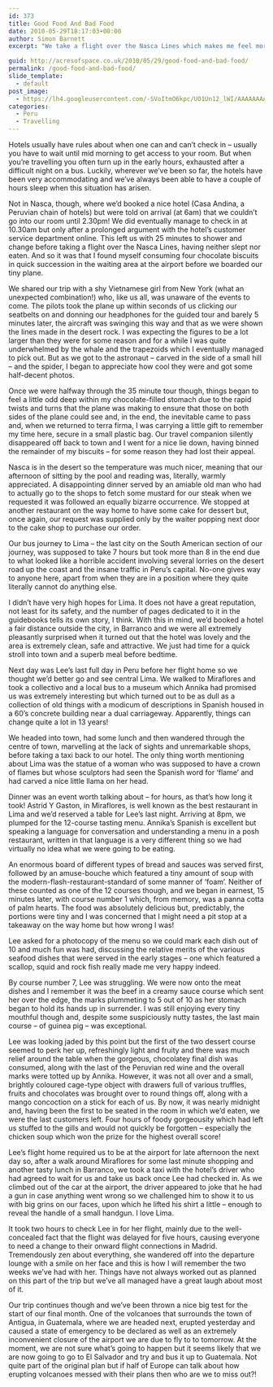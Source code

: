 ```yaml
---
id: 373
title: Good Food And Bad Food
date: 2010-05-29T18:17:03+00:00
author: Simon Barnett
excerpt: "We take a flight over the Nasca Lines which makes me feel more than a little bit queasy. Then it's off to Lima for a day or two which culminates in a culinary extravanganza before Lee flies home."

guid: http://acresofspace.co.uk/2010/05/29/good-food-and-bad-food/
permalink: /good-food-and-bad-food/
slide_template:
  - default
post_image:
  - https://lh4.googleusercontent.com/-SVoItmO6kpc/UO1Un12_lWI/AAAAAAAAAHw/ksoZ60RLAj8/s640/DSC_0351.JPG
categories:
  - Peru
  - Travelling
---
```

Hotels usually have rules about when one can and can&#8217;t check in &#8211; usually you have to wait until mid morning to get access to your room. But when you&#8217;re travelling you often turn up in the early hours, exhausted after a difficult night on a bus. Luckily, wherever we&#8217;ve been so far, the hotels have been very accommodating and we&#8217;ve always been able to have a couple of hours sleep when this situation has arisen.

Not in Nasca, though, where we&#8217;d booked a nice hotel (Casa Andina, a Peruvian chain of hotels) but were told on arrival (at 6am) that we couldn&#8217;t go into our room until 2.30pm! We did eventually manage to check in at 10.30am but only after a prolonged argument with the hotel&#8217;s customer service department online. This left us with 25 minutes to shower and change before taking a flight over the Nasca Lines, having neither slept nor eaten. And so it was that I found myself consuming four chocolate biscuits in quick succession in the waiting area at the airport before we boarded our tiny plane.

We shared our trip with a shy Vietnamese girl from New York (what an unexpected combination!) who, like us all, was unaware of the events to come. The pilots took the plane up within seconds of us clicking our seatbelts on and donning our headphones for the guided tour and barely 5 minutes later, the aircraft was swinging this way and that as we were shown the lines made in the desert rock. I was expecting the figures to be a lot larger than they were for some reason and for a while I was quite underwhelmed by the whale and the trapezoids which I eventually managed to pick out. But as we got to the astronaut &#8211; carved in the side of a small hill &#8211; and the spider, I began to appreciate how cool they were and got some half-decent photos.

Once we were halfway through the 35 minute tour though, things began to feel a little odd deep within my chocolate-filled stomach due to the rapid twists and turns that the plane was making to ensure that those on both sides of the plane could see and, in the end, the inevitable came to pass and, when we returned to terra firma, I was carrying a little gift to remember my time here, secure in a small plastic bag. Our travel companion silently disappeared off back to town and I went for a nice lie down, having binned the remainder of my biscuits &#8211; for some reason they had lost their appeal.

Nasca is in the desert so the temperature was much nicer, meaning that our afternoon of sitting by the pool and reading was, literally, warmly appreciated. A disappointing dinner served by an amiable old man who had to actually go to the shops to fetch some mustard for our steak when we requested it was followed an equally bizarre occurrence. We stopped at another restaurant on the way home to have some cake for dessert but, once again, our request was supplied only by the waiter popping next door to the cake shop to purchase our order.

Our bus journey to Lima &#8211; the last city on the South American section of our journey, was supposed to take 7 hours but took more than 8 in the end due to what looked like a horrible accident involving several lorries on the desert road up the coast and the insane traffic in Peru&#8217;s capital. No-one gives way to anyone here, apart from when they are in a position where they quite literally cannot do anything else.

I didn&#8217;t have very high hopes for Lima. It does not have a great reputation, not least for its safety, and the number of pages dedicated to it in the guidebooks tells its own story, I think. With this in mind, we&#8217;d booked a hotel a fair distance outside the city, in Barranco and we were all extremely pleasantly surprised when it turned out that the hotel was lovely and the area is extremely clean, safe and attractive. We just had time for a quick stroll into town and a superb meal before bedtime.

Next day was Lee&#8217;s last full day in Peru before her flight home so we thought we&#8217;d better go and see central Lima. We walked to Miraflores and took a collectivo and a local bus to a museum which Annika had promised us was extremely interesting but which turned out to be as dull as a collection of old things with a modicum of descriptions in Spanish housed in a 60&#8217;s concrete building near a dual carriageway. Apparently, things can change quite a lot in 13 years!

We headed into town, had some lunch and then wandered through the centre of town, marvelling at the lack of sights and unremarkable shops, before taking a taxi back to our hotel. The only thing worth mentioning about Lima was the statue of a woman who was supposed to have a crown of flames but whose sculptors had seen the Spanish word for &#8216;flame&#8217; and had carved a nice little llama on her head.

Dinner was an event worth talking about &#8211; for hours, as that&#8217;s how long it took! Astrid Y Gaston, in Miraflores, is well known as the best restaurant in Lima and we&#8217;d reserved a table for Lee&#8217;s last night. Arriving at 8pm, we plumped for the 12-course tasting menu. Annika&#8217;s Spanish is excellent but speaking a language for conversation and understanding a menu in a posh restaurant, written in that language is a very different thing so we had virtually no idea what we were going to be eating.

An enormous board of different types of bread and sauces was served first, followed by an amuse-bouche which featured a tiny amount of soup with the modern-flash-restaurant-standard of some manner of &#8216;foam&#8217;. Neither of these counted as one of the 12 courses though, and we began in earnest, 15 minutes later, with course number 1 which, from memory, was a panna cotta of palm hearts. The food was absolutely delicious but, predictably, the portions were tiny and I was concerned that I might need a pit stop at a takeaway on the way home but how wrong I was!

Lee asked for a photocopy of the menu so we could mark each dish out of 10 and much fun was had, discussing the relative merits of the various seafood dishes that were served in the early stages &#8211; one which featured a scallop, squid and rock fish really made me very happy indeed.

By course number 7, Lee was struggling. We were now onto the meat dishes and I remember it was the beef in a creamy sauce course which sent her over the edge, the marks plummeting to 5 out of 10 as her stomach began to hold its hands up in surrender. I was still enjoying every tiny mouthful though and, despite some suspiciously nutty tastes, the last main course &#8211; of guinea pig &#8211; was exceptional.

Lee was looking jaded by this point but the first of the two dessert course seemed to perk her up, refreshingly light and fruity and there was much relief around the table when the gorgeous, chocolatey final dish was consumed, along with the last of the Peruvian red wine and the overall marks were totted up by Annika. However, it was not all over and a small, brightly coloured cage-type object with drawers full of various truffles, fruits and chocolates was brought over to round things off, along with a mango concoction on a stick for each of us. By now, it was nearly midnight and, having been the first to be seated in the room in which we&#8217;d eaten, we were the last customers left. Four hours of foody gorgeousity which had left us stuffed to the gills and would not quickly be forgotten &#8211; especially the chicken soup which won the prize for the highest overall score!

Lee&#8217;s flight home required us to be at the airport for late afternoon the next day so, after a walk around Miraflores for some last minute shopping and another tasty lunch in Barranco, we took a taxi with the hotel&#8217;s driver who had agreed to wait for us and take us back once Lee had checked in. As we climbed out of the car at the airport, the driver appeared to joke that he had a gun in case anything went wrong so we challenged him to show it to us with big grins on our faces, upon which he lifted his shirt a little &#8211; enough to reveal the handle of a small handgun. I love Lima.

It took two hours to check Lee in for her flight, mainly due to the well-concealed fact that the flight was delayed for five hours, causing everyone to need a change to their onward flight connections in Madrid. Tremendously zen about everything, she wandered off into the departure lounge with a smile on her face and this is how I will remember the two weeks we&#8217;ve had with her. Things have not always worked out as planned on this part of the trip but we&#8217;ve all managed have a great laugh about most of it.

Our trip continues though and we&#8217;ve been thrown a nice big test for the start of our final month. One of the volcanoes that surrounds the town of Antigua, in Guatemala, where we are headed next, erupted yesterday and caused a state of emergency to be declared as well as an extremely inconvenient closure of the airport we are due to fly to to tomorrow. At the moment, we are not sure what&#8217;s going to happen but it seems likely that we are now going to go to El Salvador and try and bus it up to Guatemala. Not quite part of the original plan but if half of Europe can talk about how erupting volcanoes messed with their plans then who are we to miss out?!

